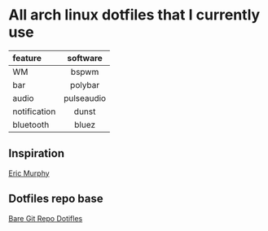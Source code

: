 # All arch linux dotfiles that I currently use

| feature | software |
|:---|:---:|
| WM | bspwm |
| bar | polybar |
| audio | pulseaudio |
| notification | dunst |
| bluetooth | bluez |

## Inspiration
[Eric Murphy](https://github.com/ericmurphyxyz/dotfiles)
## Dotfiles repo base
[Bare Git Repo Dotifles](https://www.atlassian.com/git/tutorials/dotfiles)
